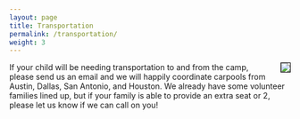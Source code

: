 ```yaml
---
layout: page
title: Transportation
permalink: /transportation/
weight: 3
---
```


<img src="{{site.baseurl}}/pics/arik_bus.jpg" style="float: right; ; border: thin solid black; margin: 0 0 1em 1em;" />

If your child will be needing transportation to and from the camp, please send us an email and we will happily coordinate carpools from Austin, Dallas, San Antonio, and Houston.  We already have some volunteer families lined up, but if your family is able to provide an extra seat or 2, please let us know if we can call on you!


